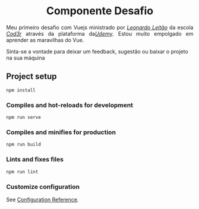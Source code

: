 <h1 align="center">Componente Desafio</h1>
<p align="justify">Meu primeiro desafio com Vuejs ministrado por <a href="https://github.com/leonardomleitao"><i>Leonardo Leitão</i></a> da escola <a href="https://www.cod3r.com.br/"><i>Cod3r</i></a> através da plataforma da<a href="https://www.udemy.com/"><i>Udemy</i></a>. Estou muito empolgado em aprender as maravilhas do Vue.</p>
<p>Sinta-se a vontade para deixar um feedback, sugestão ou baixar o projeto na sua máquina</p>

## Project setup
```
npm install
```

### Compiles and hot-reloads for development
```
npm run serve
```

### Compiles and minifies for production
```
npm run build
```

### Lints and fixes files
```
npm run lint
```

### Customize configuration
See [Configuration Reference](https://cli.vuejs.org/config/).

